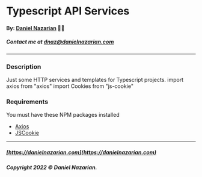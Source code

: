 # Typescript API Services
#### By: [Daniel Nazarian](https://danielnazarian) 🐧👹
##### Contact me at <dnaz@danielnazarian.com>

-------------------------------------------------------

### Description
Just some HTTP services and templates for Typescript projects.
import axios from "axios"
import Cookies from "js-cookie"

### Requirements
You must have these NPM packages installed
- [Axios](https://www.npmjs.com/package/axios)
- [JSCookie](https://www.npmjs.com/package/js-cookie)


-------------------------------------------------------
##### [https://danielnazarian.com](https://danielnazarian.com)
##### Copyright 2022 © Daniel Nazarian.